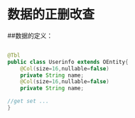 # 数据的正删改查


##数据的定义：

```java

@Tbl
public class Userinfo extends OEntity{
	@Col(size=16,nullable=false)
	private String name;
	@Col(size=16,nullable=false)
	private String name;

//get set ...
}




```
